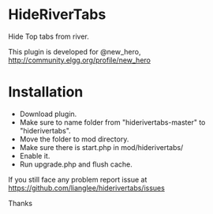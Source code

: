 HideRiverTabs
===================

Hide Top tabs from river.

This plugin is developed for @new_hero, http://community.elgg.org/profile/new_hero

Installation
=============

* Download plugin.
* Make sure to name folder from "hiderivertabs-master" to "hiderivertabs".
* Move the folder to mod directory.
* Make sure there is start.php in mod/hiderivertabs/
* Enable it.
* Run upgrade.php and flush cache.

If you still face any problem report issue at https://github.com/lianglee/hiderivertabs/issues

Thanks
